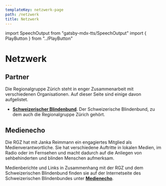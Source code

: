 ```yaml
---
templateKey: netzwerk-page
path: /netzwerk
title: Netzwerk
---
```

import SpeechOutput from "gatsby-mdx-tts/SpeechOutput"
import { PlayButton } from "../PlayButton"

<SpeechOutput id="netzwerk-page" customPlayButton={PlayButton}>

# Netzwerk

## Partner

Die Regionalgruppe Zürich steht in enger Zusammenarbeit mit verschiedenen Organisationen. Auf dieser Seite sind einige davon aufgelistet.

* **[Schweizerischer Blindenbund](https://blind.ch/)**. Der Schweizerische Blindenbund, zu dem auch die Regionalgruppe Zürich gehört.

## Medienecho

Die RGZ hat mit Janka Reimmann ein engagiertes Mitglied als Medienverantwortliche. Sie hat verschiedene Auftritte in lokalen Medien, im Radio oder im Fernsehen und macht dadurch auf die Anliegen von sehbehinderten und blinden Menschen aufmerksam. 

Medienberichte und Links in Zusammenhang mit der RGZ und dem Schweizerischen Blindenbund finden sie auf der Internetseite des Schweizerischen Blindenbundes unter **[Medienecho](https://blind.ch/medienecho.html)**.

</SpeechOutput>